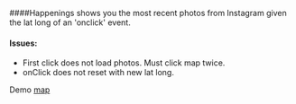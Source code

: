####Happenings shows you the most recent photos from Instagram given the lat long of an 'onclick' event.

#### Issues:
* First click does not load photos. Must click map twice.
* onClick does not reset with new lat long.

Demo [map](http:visuallybs.com/maps/happenings)